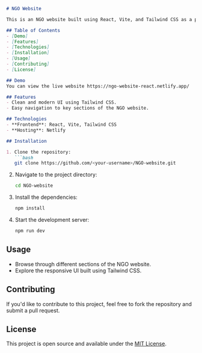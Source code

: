 
```markdown
# NGO Website

This is an NGO website built using React, Vite, and Tailwind CSS as a part of a task. The website is hosted on Netlify.

## Table of Contents
- [Demo]
- [Features]
- [Technologies]
- [Installation]
- [Usage]
- [Contributing]
- [License]

## Demo
You can view the live website https://ngo-website-react.netlify.app/

## Features
- Clean and modern UI using Tailwind CSS.
- Easy navigation to key sections of the NGO website.

## Technologies
- **Frontend**: React, Vite, Tailwind CSS
- **Hosting**: Netlify

## Installation

1. Clone the repository:
   ```bash
   git clone https://github.com/<your-username>/NGO-website.git
   ```

2. Navigate to the project directory:
   ```bash
   cd NGO-website
   ```

3. Install the dependencies:
   ```bash
   npm install
   ```

4. Start the development server:
   ```bash
   npm run dev
   ```

## Usage
- Browse through different sections of the NGO website.
- Explore the responsive UI built using Tailwind CSS.

## Contributing
If you'd like to contribute to this project, feel free to fork the repository and submit a pull request.

## License
This project is open source and available under the [MIT License](LICENSE).
```

